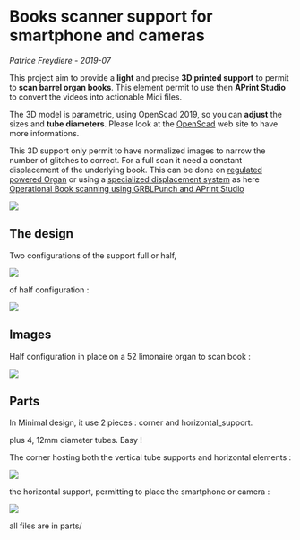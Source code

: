 # Books scanner support for smartphone and cameras

*Patrice Freydiere - 2019-07*

This project aim to provide a **light** and precise **3D printed support** to permit to **scan barrel organ books**. This element permit to use then **APrint Studio** to convert the videos into actionable Midi files.



The 3D model is parametric, using OpenScad 2019, so you can **adjust** the sizes and **tube diameters**. Please look at the [OpenScad](<https://www.openscad.org/>)  web site to have more informations.



This 3D support only permit to have normalized images to narrow the number of glitches to correct. For a full scan it need a constant displacement of the underlying book. This can be done on <u>regulated  powered Organ</u> or using a <u>specialized displacement system</u> as here [Operational Book scanning using GRBLPunch and APrint Studio](<https://www.facebook.com/BarrelOrganDiscovery/videos/vl.651768338588622/649677052129901/?type=1>)



![](doc/on.jpg)

## The design

Two configurations of the support full or half, 

![](doc/full_preview.png)



of half configuration :

![](doc/half_preview.png)





## Images

Half configuration in place on a 52 limonaire organ to scan book :

![](doc/front.jpg)



## Parts

In Minimal design, it use 2 pieces : corner and horizontal_support. 

plus 4, 12mm diameter tubes. Easy !



The corner hosting both the vertical tube supports and horizontal elements : 

![](doc/corner.png)

the horizontal support, permitting to place the smartphone or camera :

![](doc/horizontal_support.png)

all files are in parts/ 

